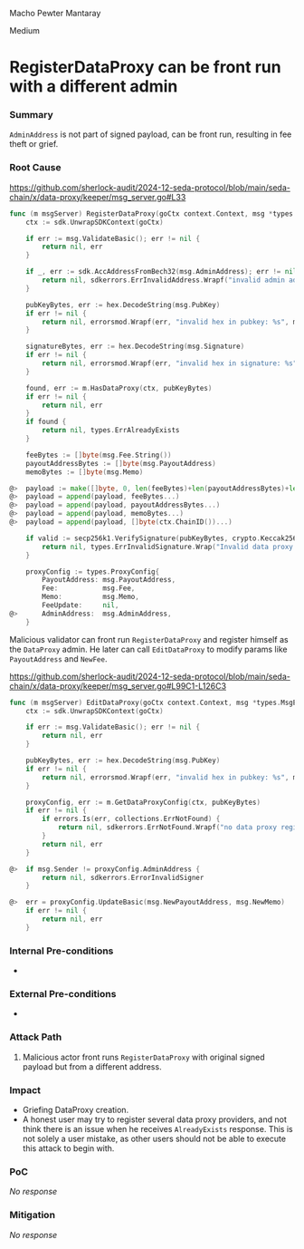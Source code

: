 Macho Pewter Mantaray

Medium

# RegisterDataProxy can be front run with a different admin

### Summary

`AdminAddress` is not part of signed payload, can be front run, resulting in fee theft or grief.

### Root Cause

https://github.com/sherlock-audit/2024-12-seda-protocol/blob/main/seda-chain/x/data-proxy/keeper/msg_server.go#L33
```go
func (m msgServer) RegisterDataProxy(goCtx context.Context, msg *types.MsgRegisterDataProxy) (*types.MsgRegisterDataProxyResponse, error) {
	ctx := sdk.UnwrapSDKContext(goCtx)

	if err := msg.ValidateBasic(); err != nil {
		return nil, err
	}

	if _, err := sdk.AccAddressFromBech32(msg.AdminAddress); err != nil {
		return nil, sdkerrors.ErrInvalidAddress.Wrapf("invalid admin address: %s", msg.AdminAddress)
	}

	pubKeyBytes, err := hex.DecodeString(msg.PubKey)
	if err != nil {
		return nil, errorsmod.Wrapf(err, "invalid hex in pubkey: %s", msg.PubKey)
	}

	signatureBytes, err := hex.DecodeString(msg.Signature)
	if err != nil {
		return nil, errorsmod.Wrapf(err, "invalid hex in signature: %s", msg.Signature)
	}

	found, err := m.HasDataProxy(ctx, pubKeyBytes)
	if err != nil {
		return nil, err
	}
	if found {
		return nil, types.ErrAlreadyExists
	}

	feeBytes := []byte(msg.Fee.String())
	payoutAddressBytes := []byte(msg.PayoutAddress)
	memoBytes := []byte(msg.Memo)

@>	payload := make([]byte, 0, len(feeBytes)+len(payoutAddressBytes)+len(memoBytes))
@>	payload = append(payload, feeBytes...)
@>	payload = append(payload, payoutAddressBytes...)
@>	payload = append(payload, memoBytes...)
@>	payload = append(payload, []byte(ctx.ChainID())...)

	if valid := secp256k1.VerifySignature(pubKeyBytes, crypto.Keccak256(payload), signatureBytes); !valid {
		return nil, types.ErrInvalidSignature.Wrap("Invalid data proxy registration signature")
	}

	proxyConfig := types.ProxyConfig{
		PayoutAddress: msg.PayoutAddress,
		Fee:           msg.Fee,
		Memo:          msg.Memo,
		FeeUpdate:     nil,
@>		AdminAddress:  msg.AdminAddress,
	}
```

Malicious validator can front run `RegisterDataProxy` and register himself as the `DataProxy` admin. He later can call `EditDataProxy` to modify params like `PayoutAddress` and `NewFee`.

https://github.com/sherlock-audit/2024-12-seda-protocol/blob/main/seda-chain/x/data-proxy/keeper/msg_server.go#L99C1-L126C3
```go
func (m msgServer) EditDataProxy(goCtx context.Context, msg *types.MsgEditDataProxy) (*types.MsgEditDataProxyResponse, error) {
	ctx := sdk.UnwrapSDKContext(goCtx)

	if err := msg.ValidateBasic(); err != nil {
		return nil, err
	}

	pubKeyBytes, err := hex.DecodeString(msg.PubKey)
	if err != nil {
		return nil, errorsmod.Wrapf(err, "invalid hex in pubkey: %s", msg.PubKey)
	}

	proxyConfig, err := m.GetDataProxyConfig(ctx, pubKeyBytes)
	if err != nil {
		if errors.Is(err, collections.ErrNotFound) {
			return nil, sdkerrors.ErrNotFound.Wrapf("no data proxy registered for %s", msg.PubKey)
		}
		return nil, err
	}

@>	if msg.Sender != proxyConfig.AdminAddress {
		return nil, sdkerrors.ErrorInvalidSigner
	}

@>	err = proxyConfig.UpdateBasic(msg.NewPayoutAddress, msg.NewMemo)
	if err != nil {
		return nil, err
	}
```

### Internal Pre-conditions

-

### External Pre-conditions

-

### Attack Path

1. Malicious actor front runs `RegisterDataProxy` with original signed payload but from a different address.

### Impact

- Griefing DataProxy creation.
- A honest user may try to register several data proxy providers, and not think there is an issue when he receives `AlreadyExists` response. This is not solely a user mistake, as other users should not be able to execute this attack to begin with.

### PoC

_No response_

### Mitigation

_No response_